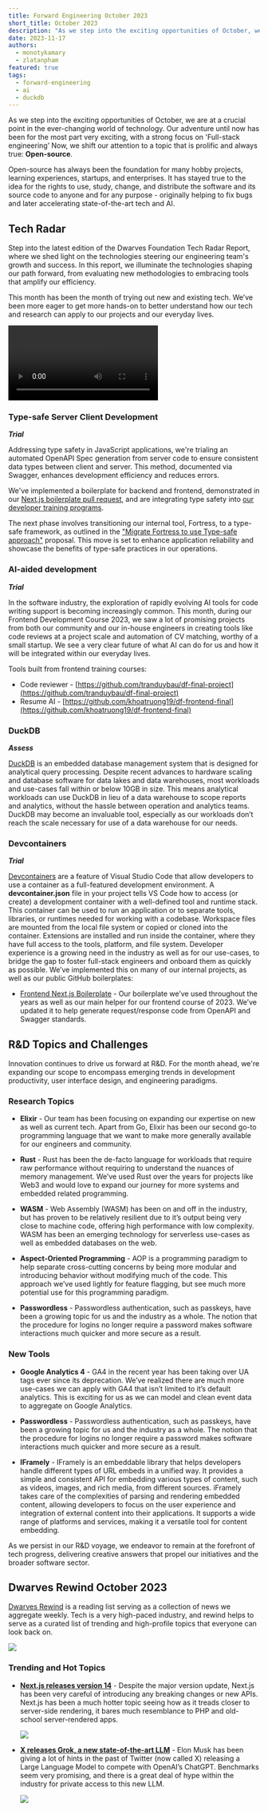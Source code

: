 ```yaml
---
title: Forward Engineering October 2023
short_title: October 2023
description: "As we step into the exciting opportunities of October, we are at a crucial point in the ever-changing world of technology. Our adventure until now has been for the most part very exciting, with a strong focus on 'Full-stack engineering’ Now, we shift our attention to a topic that is prolific and always true: Open-source."
date: 2023-11-17
authors:
  - monotykamary
  - zlatanpham
featured: true
tags:
  - forward-engineering
  - ai
  - duckdb
---
```


As we step into the exciting opportunities of October, we are at a crucial point in the ever-changing world of technology. Our adventure until now has been for the most part very exciting, with a strong focus on 'Full-stack engineering’ Now, we shift our attention to a topic that is prolific and always true: **Open-source**.

Open-source has always been the foundation for many hobby projects, learning experiences, startups, and enterprises. It has stayed true to the idea for the rights to use, study, change, and distribute the software and its source code to anyone and for any purpose - originally helping to fix bugs and later accelerating state-of-the-art tech and AI.

## Tech Radar

Step into the latest edition of the Dwarves Foundation Tech Radar Report, where we shed light on the technologies steering our engineering team's growth and success. In this report, we illuminate the technologies shaping our path forward, from evaluating new methodologies to embracing tools that amplify our efficiency.

This month has been the month of trying out new and existing tech. We’ve been more eager to get more hands-on to better understand how our tech and research can apply to our projects and our everyday lives.

![](assets/2023-october-forward-engineering_forward-engineering-october-2023_october-forward-engineering_compressed.mp4)

### Type-safe Server Client Development

**_Trial_**

Addressing type safety in JavaScript applications, we're trialing an automated OpenAPI Spec generation from server code to ensure consistent data types between client and server. This method, documented via Swagger, enhances development efficiency and reduces errors.

We've implemented a boilerplate for backend and frontend, demonstrated in our [Next.js boilerplate pull request](https://github.com/dwarvesf/nextjs-boilerplate/pull/38), and are integrating type safety into [our developer training programs](https://www.youtube.com/watch?v=OdwQ7upO1AI).

The next phase involves transitioning our internal tool, Fortress, to a type-safe framework, as outlined in the ["Migrate Fortress to use Type-safe approach"](https://earn.d.foundation/Migrate-Fortress-to-use-Type-safe-approach-fb2d4d8551bb44c48be18140026be5fb) proposal. This move is set to enhance application reliability and showcase the benefits of type-safe practices in our operations.

### AI-aided development

**_Trial_**

In the software industry, the exploration of rapidly evolving AI tools for code writing support is becoming increasingly common. This month, during our Frontend Development Course 2023, we saw a lot of promising projects from both our community and our in-house engineers in creating tools like code reviews at a project scale and automation of CV matching, worthy of a small startup. We see a very clear future of what AI can do for us and how it will be integrated within our everyday lives.

Tools built from frontend training courses:

- Code reviewer - [https://github.com/tranduybau/df-final-project](https://github.com/tranduybau/df-final-project)
- Resume AI - [https://github.com/khoatruong19/df-frontend-final](https://github.com/khoatruong19/df-frontend-final)

### DuckDB

**_Assess_**

[DuckDB](https://radar.d.foundation/DuckDB-569aeec23bf34e418daf949228c37d30) is an embedded database management system that is designed for analytical query processing. Despite recent advances to hardware scaling and database software for data lakes and data warehouses, most workloads and use-cases fall within or below 10GB in size. This means analytical workloads can use DuckDB in lieu of a data warehouse to scope reports and analytics, without the hassle between operation and analytics teams. DuckDB may become an invaluable tool, especially as our workloads don’t reach the scale necessary for use of a data warehouse for our needs.

### Devcontainers

**_Trial_**

[Devcontainers](https://radar.d.foundation/Devcontainers-eb3d3ded511d4843851f4ceab643e7d9) are a feature of Visual Studio Code that allow developers to use a container as a full-featured development environment. A **devcontainer.json** file in your project tells VS Code how to access (or create) a development container with a well-defined tool and runtime stack. This container can be used to run an application or to separate tools, libraries, or runtimes needed for working with a codebase. Workspace files are mounted from the local file system or copied or cloned into the container. Extensions are installed and run inside the container, where they have full access to the tools, platform, and file system. Developer experience is a growing need in the industry as well as for our use-cases, to bridge the gap to foster full-stack engineers and onboard them as quickly as possible. We’ve implemented this on many of our internal projects, as well as our public GitHub boilerplates:

- [Frontend Next.js Boilerplate](https://github.com/dwarvesf/nextjs-boilerplate) - Our boilerplate we’ve used throughout the years as well as our main helper for our frontend course of 2023. We’ve updated it to help generate request/response code from OpenAPI and Swagger standards.

## R&D Topics and Challenges

Innovation continues to drive us forward at R&D. For the month ahead, we're expanding our scope to encompass emerging trends in development productivity, user interface design, and engineering paradigms.

### Research Topics

- **Elixir** - Our team has been focusing on expanding our expertise on new as well as current tech. Apart from Go, Elixir has been our second go-to programming language that we want to make more generally available for our engineers and community.

- **Rust** - Rust has been the de-facto language for workloads that require raw performance without requiring to understand the nuances of memory management. We’ve used Rust over the years for projects like Web3 and would love to expand our journey for more systems and embedded related programming.

- **WASM** - Web Assembly (WASM) has been on and off in the industry, but has proven to be relatively resilient due to it’s output being very close to machine code, offering high performance with low complexity. WASM has been an emerging technology for serverless use-cases as well as embedded databases on the web.

- **Aspect-Oriented Programming** - AOP is a programming paradigm to help separate cross-cutting concerns by being more modular and introducing behavior without modifying much of the code. This approach we’ve used lightly for feature flagging, but see much more potential use for this programming paradigm.

- **Passwordless** - Passwordless authentication, such as passkeys, have been a growing topic for us and the industry as a whole. The notion that the procedure for logins no longer require a password makes software interactions much quicker and more secure as a result.

### New Tools

- **Google Analytics 4** - GA4 in the recent year has been taking over UA tags ever since its deprecation. We’ve realized there are much more use-cases we can apply with GA4 that isn’t limited to it’s default analytics. This is exciting for us as we can model and clean event data to aggregate on Google Analytics.

* **Passwordless** - Passwordless authentication, such as passkeys, have been a growing topic for us and the industry as a whole. The notion that the procedure for logins no longer require a password makes software interactions much quicker and more secure as a result.

* **IFramely** - IFramely is an embeddable library that helps developers handle different types of URL embeds in a unified way. It provides a simple and consistent API for embedding various types of content, such as videos, images, and rich media, from different sources. iFramely takes care of the complexities of parsing and rendering embedded content, allowing developers to focus on the user experience and integration of external content into their applications. It supports a wide range of platforms and services, making it a versatile tool for content embedding.

As we persist in our R&D voyage, we endeavor to remain at the forefront of tech progress, delivering creative answers that propel our initiatives and the broader software sector.

## Dwarves Rewind October 2023

[Dwarves Rewind](https://www.linkedin.com/newsletters/dwarves-rewind-6963734647327375360/) is a reading list serving as a collection of news we aggregate weekly. Tech is a very high-paced industry, and rewind helps to serve as a curated list of trending and high-profile topics that everyone can look back on.

![](<assets/forward-engineering-october-2023_frame_91_(1).webp>)

### Trending and Hot Topics

- **[Next.js releases version 14](https://nextjs.org/blog/next-14)** - Despite the major version update, Next.js has been very careful of introducing any breaking changes or new APIs. Next.js has been a much hotter topic seeing how as it treads closer to server-side rendering, it bares much resemblance to PHP and old-school server-rendered apps.

  ![](assets/2023-october-forward-engineering_forward-engineering-october-2023_untitled.webp)

- **[X releases Grok, a new state-of-the-art LLM](https://x.ai/)** - Elon Musk has been giving a lot of hints in the past of Twitter (now called X) releasing a Large Language Model to compete with OpenAI’s ChatGPT. Benchmarks seem very promising, and there is a great deal of hype within the industry for private access to this new LLM.

  ![](assets/2023-october-forward-engineering_forward-engineering-october-2023_untitled-1.webp)
